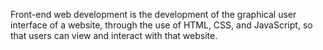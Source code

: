 Front-end web development is the development of the graphical user interface of a website, through the use of HTML, CSS, and JavaScript, so that users can view and interact with that website.
